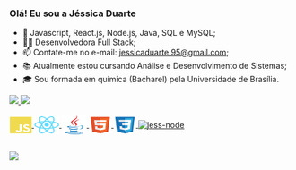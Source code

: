### Olá! Eu sou a Jéssica Duarte


- 🌱 Javascript, React.js, Node.js, Java, SQL e MySQL;
- 👩‍💻 Desenvolvedora Full Stack;
- 📫 Contate-me no e-mail: jessicaduarte.95@gmail.com;
- 📚 Atualmente estou cursando Análise e Desenvolvimento de Sistemas;
- 🎓 Sou formada em química (Bacharel) pela Universidade de Brasília.

 <div>
  <a href="https://github.com/jessicaduarte95">
  <img height="180em" src="https://github-readme-stats.vercel.app/api?username=jessicaduarte95&show_icons=true&theme=dracula&its=true&count_private=true"/>
  <img height="180em" src="https://github-readme-stats.vercel.app/api/top-langs/?username=jessicaduarte95&langs_count=7&theme=dracula"/>
</div>

<div style="display: inline_block"><br>
  <img align="center" alt="jess-Js" height="30" width="40" src="https://raw.githubusercontent.com/devicons/devicon/master/icons/javascript/javascript-plain.svg">
  <img align="center" alt="jess-reat" height="35" width="45" src="https://raw.githubusercontent.com/devicons/devicon/master/icons/react/react-original.svg">
  <img align="center" alt="jess-java" height="35" width="45" src="https://raw.githubusercontent.com/devicons/devicon/master/icons/java/java-original.svg">
  <img align="center" alt="jess-HTML" height="30" width="40" src="https://raw.githubusercontent.com/devicons/devicon/master/icons/html5/html5-original.svg">
  <img align="center" alt="jess-CSS" height="30" width="40" src="https://raw.githubusercontent.com/devicons/devicon/master/icons/css3/css3-original.svg">
  <img align="center" alt="jess-node" height="30" width="40" src="https://cdn.jsdelivr.net/gh/devicons/devicon@v2.15.1/devicon.min.css">
</div>

 ##
 
 <div>
  <a href="https://www.linkedin.com/in/cduartejessica" target="_blank"><img src="https://img.shields.io/badge/-LinkedIn-%230077B5?style=for-the-badge&logo=linkedin&logoColor=white" target="_blank"></a>
 </div>
